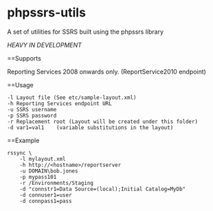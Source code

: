 phpssrs-utils
=============

A set of utilities for SSRS built using the phpssrs library

*HEAVY IN DEVELOPMENT*

==Supports

Reporting Services 2008 onwards only.  (ReportService2010 endpoint)

==Usage

    -l Layout file (See etc/sample-layout.xml)
    -h Reporting Services endpoint URL
    -u SSRS username
    -p SSRS password
    -r Replacement root (Layout will be created under this folder)
    -d var1=val1    (variable substitutions in the layout)

==Example

    rssync \
        -l mylayout.xml
        -h http://<hostname>/reportserver
        -u DOMAIN\bob.jones
        -p mypass101
        -r /Environments/Staging
        -d "connstr1=Data Source=(local);Initial Catalog=MyDb"
        -d connuser1=user
        -d connpass1=pass
